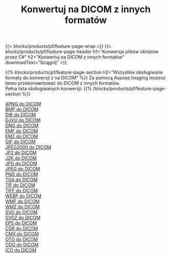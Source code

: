 ﻿---
title: Konwertuj na DICOM z innych formatów 
weight: 3920
url: /pl/java/conversion/to/dicom 
lang: pl
langdirlevel: 2
locales: zh-hans,ja,it,ru,de,es,fr,nl,id,lt,pl,pt,vi,tr,ko,zh-hant,ar,hi,th,sv,cs,uk,he
description: Za pomocą Aspose.Imaging możesz łatwo przekonwertować do DICOM z innych formatów
---

{{< blocks/products/pf/feature-page-wrap >}}
{{< blocks/products/pf/feature-page-header h1="Konwersja plików obrazów przez C#" h2="Konwertuj na DICOM z innych formatów" downloadText="Ściągnij" >}}


{{% blocks/products/pf/feature-page-section  h2="Wszystkie obsługiwane formaty do konwersji z na DICOM" %}}
Za pomocą Aspose.Imaging możesz łatwo przekonwertować do DICOM z innych formatów.
<br/>
Pełna lista obsługiwanych konwersji:
{{% /blocks/products/pf/feature-page-section %}}
<div class="container-fluid productfamilypage bg-gray">
    <div class="convertypes bg-gray agp-content section">
        <div class="container">
		<div class="row other-converters">
		    <div class='col-md-2 other-converter remove-lp remove-rp'><a href="/imaging/pl/java/conversion/apng-to-dicom" >APNG do DICOM</a></div>
<div class='col-md-2 other-converter remove-lp remove-rp'><a href="/imaging/pl/java/conversion/bmp-to-dicom" >BMP do DICOM</a></div>
<div class='col-md-2 other-converter remove-lp remove-rp'><a href="/imaging/pl/java/conversion/dib-to-dicom" >DIB do DICOM</a></div>
<div class='col-md-2 other-converter remove-lp remove-rp'><a href="/imaging/pl/java/conversion/djvu-to-dicom" >DJVU do DICOM</a></div>
<div class='col-md-2 other-converter remove-lp remove-rp'><a href="/imaging/pl/java/conversion/dng-to-dicom" >DNG do DICOM</a></div>
<div class='col-md-2 other-converter remove-lp remove-rp'><a href="/imaging/pl/java/conversion/emf-to-dicom" >EMF do DICOM</a></div>
<div class='col-md-2 other-converter remove-lp remove-rp'><a href="/imaging/pl/java/conversion/emz-to-dicom" >EMZ do DICOM</a></div>
<div class='col-md-2 other-converter remove-lp remove-rp'><a href="/imaging/pl/java/conversion/gif-to-dicom" >GIF do DICOM</a></div>
<div class='col-md-2 other-converter remove-lp remove-rp'><a href="/imaging/pl/java/conversion/jpeg2000-to-dicom" >JPEG2000 do DICOM</a></div>
<div class='col-md-2 other-converter remove-lp remove-rp'><a href="/imaging/pl/java/conversion/jp2-to-dicom" >JP2 do DICOM</a></div>
<div class='col-md-2 other-converter remove-lp remove-rp'><a href="/imaging/pl/java/conversion/j2k-to-dicom" >J2K do DICOM</a></div>
<div class='col-md-2 other-converter remove-lp remove-rp'><a href="/imaging/pl/java/conversion/jpg-to-dicom" >JPG do DICOM</a></div>
<div class='col-md-2 other-converter remove-lp remove-rp'><a href="/imaging/pl/java/conversion/jpeg-to-dicom" >JPEG do DICOM</a></div>
<div class='col-md-2 other-converter remove-lp remove-rp'><a href="/imaging/pl/java/conversion/png-to-dicom" >PNG do DICOM</a></div>
<div class='col-md-2 other-converter remove-lp remove-rp'><a href="/imaging/pl/java/conversion/tga-to-dicom" >TGA do DICOM</a></div>
<div class='col-md-2 other-converter remove-lp remove-rp'><a href="/imaging/pl/java/conversion/tif-to-dicom" >TIF do DICOM</a></div>
<div class='col-md-2 other-converter remove-lp remove-rp'><a href="/imaging/pl/java/conversion/tiff-to-dicom" >TIFF do DICOM</a></div>
<div class='col-md-2 other-converter remove-lp remove-rp'><a href="/imaging/pl/java/conversion/webp-to-dicom" >WEBP do DICOM</a></div>
<div class='col-md-2 other-converter remove-lp remove-rp'><a href="/imaging/pl/java/conversion/wmf-to-dicom" >WMF do DICOM</a></div>
<div class='col-md-2 other-converter remove-lp remove-rp'><a href="/imaging/pl/java/conversion/wmz-to-dicom" >WMZ do DICOM</a></div>
<div class='col-md-2 other-converter remove-lp remove-rp'><a href="/imaging/pl/java/conversion/svg-to-dicom" >SVG do DICOM</a></div>
<div class='col-md-2 other-converter remove-lp remove-rp'><a href="/imaging/pl/java/conversion/svgz-to-dicom" >SVGZ do DICOM</a></div>
<div class='col-md-2 other-converter remove-lp remove-rp'><a href="/imaging/pl/java/conversion/eps-to-dicom" >EPS do DICOM</a></div>
<div class='col-md-2 other-converter remove-lp remove-rp'><a href="/imaging/pl/java/conversion/cdr-to-dicom" >CDR do DICOM</a></div>
<div class='col-md-2 other-converter remove-lp remove-rp'><a href="/imaging/pl/java/conversion/cmx-to-dicom" >CMX do DICOM</a></div>
<div class='col-md-2 other-converter remove-lp remove-rp'><a href="/imaging/pl/java/conversion/otg-to-dicom" >OTG do DICOM</a></div>
<div class='col-md-2 other-converter remove-lp remove-rp'><a href="/imaging/pl/java/conversion/odg-to-dicom" >ODG do DICOM</a></div>
<div class='col-md-2 other-converter remove-lp remove-rp'><a href="/imaging/pl/java/conversion/ico-to-dicom" >ICO do DICOM</a></div>
                </div>
        </div>
    </div>
</div>
<br/>

